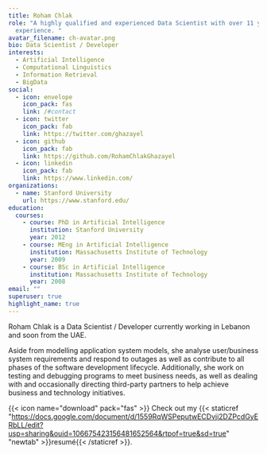 ```yaml
---
title: Roham Chlak
role: "A highly qualified and experienced Data Scientist with over 11 years'
  experience. "
avatar_filename: ch-avatar.png
bio: Data Scientist / Developer
interests:
  - Artificial Intelligence
  - Computational Linguistics
  - Information Retrieval
  - BigData
social:
  - icon: envelope
    icon_pack: fas
    link: /#contact
  - icon: twitter
    icon_pack: fab
    link: https://twitter.com/ghazayel
  - icon: github
    icon_pack: fab
    link: https://github.com/RohamChlakGhazayel
  - icon: linkedin
    icon_pack: fab
    link: https://www.linkedin.com/
organizations:
  - name: Stanford University
    url: https://www.stanford.edu/
education:
  courses:
    - course: PhD in Artificial Intelligence
      institution: Stanford University
      year: 2012
    - course: MEng in Artificial Intelligence
      institution: Massachusetts Institute of Technology
      year: 2009
    - course: BSc in Artificial Intelligence
      institution: Massachusetts Institute of Technology
      year: 2008
email: ""
superuser: true
highlight_name: true
---
```

Roham Chlak is a Data Scientist / Developer currently working in Lebanon and soon from the UAE.

Aside from modelling application system models, she analyse user/business system requirements and respond to outages as well as contribute to all phases of the software development lifecycle. Additionally, she  work on testing and debugging programs to meet business needs, as well as dealing with and occasionally directing third-party partners to help achieve business and technology initiatives.

{{< icon name="download" pack="fas" >}} Check out my {{< staticref "https://docs.google.com/document/d/1559RqWSPeputwECDvji2DZPcdGyERbLL/edit?usp=sharing&ouid=106675423156481652564&rtpof=true&sd=true" "newtab" >}}resumé{{< /staticref >}}.